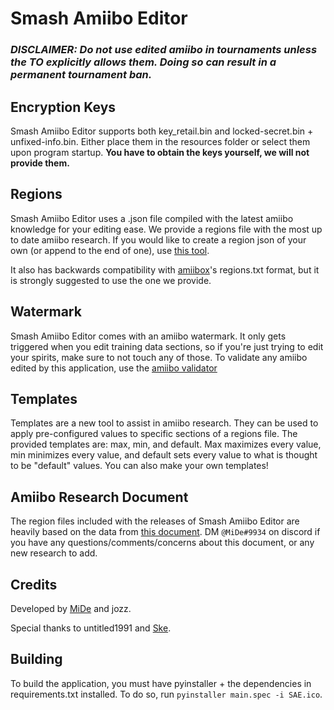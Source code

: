 # **Smash Amiibo Editor**

### *DISCLAIMER: Do not use edited amiibo in tournaments unless the TO explicitly allows them. Doing so can result in a permanent tournament ban.*

## Encryption Keys

Smash Amiibo Editor supports both key_retail.bin and locked-secret.bin + unfixed-info.bin. Either place them in the resources folder or select them upon program startup.
**You have to obtain the keys yourself, we will not provide them.**

## Regions

Smash Amiibo Editor uses a .json file compiled with the latest amiibo knowledge for your editing ease. We provide a regions file with the most up to date amiibo research.
If you would like to create a region json of your own (or append to the end of one), use [this tool](https://github.com/jozz024/sae-region-maker/releases/latest).

It also has backwards compatibility with [amiibox](https://github.com/fudgepop01/amiibox)'s regions.txt format, but it is strongly suggested to use the one we provide.

## Watermark

Smash Amiibo Editor comes with an amiibo watermark.
It only gets triggered when you edit training data sections, so if you're just trying to edit your spirits, make sure to not touch any of those.
To validate any amiibo edited by this application, use the [amiibo validator](https://fudgepop01.github.io/amiibox/)

## Templates

Templates are a new tool to assist in amiibo research. They can be used to apply pre-configured values to specific sections of a regions file. The provided templates are: max, min, and default. Max maximizes every value, min minimizes every value, and default sets every value to what is thought to be "default" values. You can also make your own templates!

## Amiibo Research Document

The region files included with the releases of Smash Amiibo Editor are heavily based on the data from [this document](https://docs.google.com/document/d/1L3c-QKr46ATTSxaicPHNFq5uW-uRytVViPRvdM93IQo/). DM `@MiDe#9934` on discord if you have any questions/comments/concerns about this document, or any new research to add.

## Credits
Developed by [MiDe](https://github.com/MiDe-S) and jozz.

Special thanks to untitled1991 and [Ske](https://twitter.com/floofstrid).

## Building

To build the application, you must have pyinstaller + the dependencies in requirements.txt installed.
To do so, run `pyinstaller main.spec -i SAE.ico`.